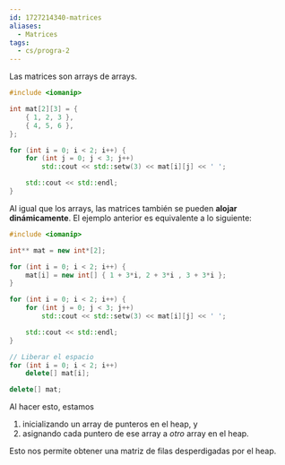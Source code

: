 ```yaml
---
id: 1727214340-matrices
aliases:
  - Matrices
tags:
  - cs/progra-2
---
```


Las matrices son arrays de arrays.

```cpp
#include <iomanip>

int mat[2][3] = {
    { 1, 2, 3 },
    { 4, 5, 6 },
};

for (int i = 0; i < 2; i++) {
    for (int j = 0; j < 3; j++)
        std::cout << std::setw(3) << mat[i][j] << ' ';

    std::cout << std::endl;
}
```

Al igual que los arrays, las matrices también se pueden **alojar dinámicamente**. El ejemplo anterior es equivalente a lo siguiente:

```cpp
#include <iomanip>

int** mat = new int*[2];

for (int i = 0; i < 2; i++) {
    mat[i] = new int[] { 1 + 3*i, 2 + 3*i , 3 + 3*i };
}

for (int i = 0; i < 2; i++) {
    for (int j = 0; j < 3; j++)
        std::cout << std::setw(3) << mat[i][j] << ' ';

    std::cout << std::endl;
}

// Liberar el espacio
for (int i = 0; i < 2; i++)
    delete[] mat[i];

delete[] mat;

```

Al hacer esto, estamos

1. inicializando un array de punteros en el heap, y
2. asignando cada puntero de ese array a *otro* array en el heap.

Esto nos permite obtener una matriz de filas desperdigadas por el heap.
